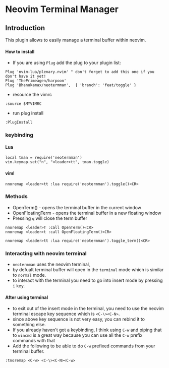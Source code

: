 # Neovim Terminal Manager


## Introduction

This plugin allows to easily manage a terminal buffer within neovim.

#### How to install

- If you are using `Plug` add the plug to your plugin list:
```
Plug 'nvim-lua/plenary.nvim' " don't forget to add this one if you don't have it yet!
Plug 'ThePrimeagen/harpoon'
Plug 'Bhanukamax/neotermman',  { 'branch': 'feat/toggle' }

```

- resource the vimrc
```
:source $MYVIMRC
```

- run plug install
```
:PlugInstall
```

### keybinding

#### Lua

```
local tman = require('neotermman')
vim.keymap.set("n", "<leader>tt", tman.toggle)

```

#### viml

```
nnoremap <leader>tt :lua require('neotermman').toggle()<CR>
```

### Methods

- OpenTerm() - opens the terminal buffer in the current window
- OpenFloatingTerm - opens the terminal buffer in a new floating window
- Pressing `q` will close the term buffer

```
nnoremap <leader>T :call OpenTerm()<CR>
nnoremap <leader>t :call OpenFloatingTerm()<CR>

nnoremap <leader>tt :lua require('neotermman').toggle_term()<CR>
```


### Interacting with neovim terminal

- `neotermman` uses the neovim terminal,
- by defualt terminal buffer will open in the `terminal` mode which is similar to `normal` mode.
- to interact with the terminal you need to go into insert mode by pressing `i` key.

#### After using terminal
- to exit out of the insert mode in the terminal, you need to use the neovim terminal escape key sequence which is `<C-\><C-N>`.
- since above key sequence is not very easy, you can rebind it to something else.
- If you already haven't got a keybinding, I think using `C-w` and piping that to `wincmd` is a great way because you can use all the `C-w` prefix commands with that
- Add the following to be able to do `C-w` prefixed commands from your terminal buffer.
```viml
:tnoremap <C-w> <C-\><C-N><C-w>
```
